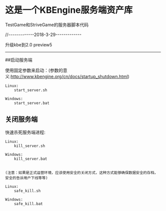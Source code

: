 这是一个KBEngine服务端资产库
========


TestGame和StriveGame的服务器脚本代码

//-------------2018-3-29-------------

升级kbe到2.0 preview5

-------------------------------------

##启动服务端

使用固定参数来启动：(参数的意义:http://www.kbengine.org/cn/docs/startup_shutdown.html)
	
	Linux:
		start_server.sh

	Windows:
		start_server.bat


## 关闭服务端

快速杀死服务端进程:

	Linux:
		kill_server.sh

	Windows:
		kill_server.bat


	(注意：如果是正式运营环境，应该使用安全的关闭方式，这种方式能够确保数据安全的存档，安全的告诉用户下线等等)

	Linux:
		safe_kill.sh

	Windows:
		safe_kill.bat
